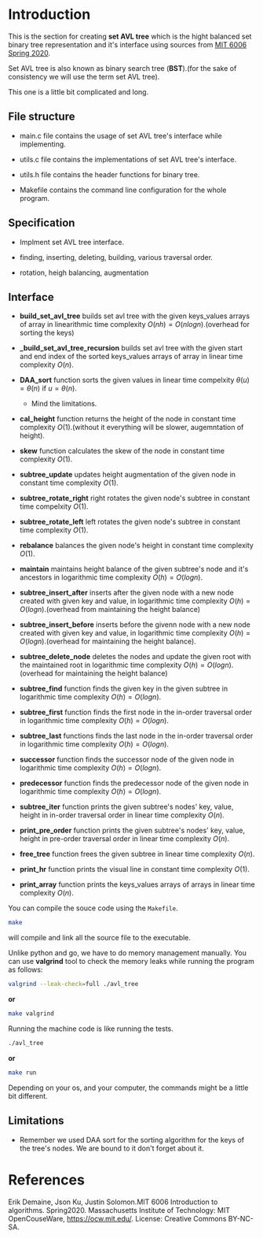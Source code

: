 # Introduction

This is the section for creating **set AVL tree** which is the hight balanced set binary tree representation and it's interface using sources from [MIT 6006 Spring 2020](https://ocw.mit.edu/courses/6-006-introduction-to-algorithms-spring-2020/resources/mit6_006s20_lec6/).

Set AVL tree is also known as binary search tree (**BST**).(for the sake of consistency we will use the term set AVL tree).

This one is a little bit complicated and long.

## File structure

- main.c file contains the usage of set AVL tree's interface while implementing.

- utils.c file contains the implementations of set AVL tree's interface.

- utils.h file contains the header functions for binary tree.

- Makefile contains the command line configuration for the whole program.

## Specification

- Implment set AVL tree interface.

- finding, inserting, deleting, building, various traversal order.

- rotation, heigh balancing, augmentation

## Interface

- **build_set_avl_tree** builds set avl tree with the given keys_values arrays of array in linearithmic time complexity $O(nh) = O(nlog{n})$.(overhead for sorting the keys)

- **_build_set_avl_tree_recursion** builds set avl tree with the given start and end index of the sorted keys_values arrays of array in linear time complexity $O(n)$.

- **DAA_sort** function sorts the given values in linear time compelxity $\theta(u) = \theta(n)$ if $u = \theta(n)$.

    - Mind the limitations.    

- **cal_height** function returns the height of the node in constant time complexity $O(1)$.(without it everything will be slower, augemntation of height).

- **skew** function calculates the skew of the node in constant time complexity $O(1)$.

- **subtree_update** updates height augmentation of the given node in constant time complexity $O(1)$.

- **subtree_rotate_right** right rotates the given node's subtree in constant time compelxity $O(1)$.

- **subtree_rotate_left** left rotates the given node's subtree in constant time complexity $O(1)$.

- **rebalance** balances the given node's height in constant time complexity $O(1)$.

- **maintain** maintains height balance of the given subtree's node and it's ancestors in logarithmic time complexity $O(h) = O(log{n})$.

- **subtree_insert_after** inserts after the given node with a new node created with given key and value, in logarithmic time complexity $O(h) = O(log{n})$.(overhead from maintaining the height balance)

- **subtree_insert_before** inserts before the givenn node with a new node created with given key and value, in logarithmic time complexity $O(h) = O(log{n})$.(overhead for maintaining the height balance).

- **subtree_delete_node** deletes the nodes and update the given root with the maintained root in logarithmic time complexity $O(h) = O(log{n})$.(overhead for maintaining the height balance)

- **subtree_find** function finds the given key in the given subtree in logarithmic time complexity $O(h) = O(log{n})$.

- **subtree_first** function finds the first node in the in-order traversal order in logarithmic time complexity $O(h) = O(log{n})$.

- **subtree_last** functions finds the last node in the in-order traversal order in logarithmic time complexity $O(h) = O(log{n})$.

- **successor** function finds the successor node of the given node in logarithmic time complexity $O(h) = O(log{n})$.

- **predecessor** function finds the predecessor node of the given node in logarithmic time complexity $O(h) = O(log{n})$.

- **subtree_iter** function prints the given subtree's nodes' key, value, height in in-order traversal order in linear time complexity $O(n)$.

- **print_pre_order** function prints the given subtree's nodes' key, value, height in pre-order traversal order in linear time complexity $O(n)$.

- **free_tree** function frees the given subtree in linear time complexity $O(n)$.

- **print_hr** function prints the visual line in constant time complexity $O(1)$.

- **print_array** function prints the keys_values arrays of arrays in linear time complexity $O(n)$.

You can compile the souce code using the `Makefile`.
```bash
make
```
will compile and link all the source file to the executable.

Unlike python and go, we have to do memory management manually. You can use **valgrind** tool to check the memory leaks while running the program as follows:
```bash
valgrind --leak-check=full ./avl_tree
```
**or**

```bash
make valgrind
```

Running the machine code is like running the tests.
```bash
./avl_tree
```

**or**

```bash
make run
```

Depending on your os, and your computer, the commands might be a little bit different.

## Limitations

- Remember we used DAA sort for the sorting algorithm for the keys of the tree's nodes. We are bound to it don't forget about it.

# References

Erik Demaine, Json Ku, Justin Solomon.MIT 6006 Introduction to algorithms. Spring2020. Massachusetts Institute of Technology: MIT OpenCouseWare, https://ocw.mit.edu/. License: Creative Commons BY-NC-SA.
